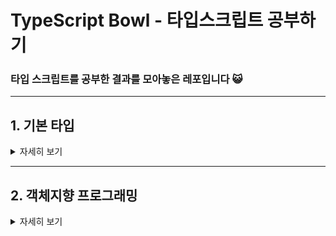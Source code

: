 # TypeScript Bowl - 타입스크립트 공부하기
### 타입 스크립트를 공부한 결과를 모아놓은 레포입니다 😺
* * *

## 1. 기본 타입
<details>
<summary>자세히 보기</summary>
<div markdown="1">       

> ### 1. 기본 타입 마스터하기
> #### <a href='https://github.com/kina94/TypeScript-Bowl/blob/main/01.%20%EA%B8%B0%EB%B3%B8%20%ED%83%80%EC%9E%85%20%EB%A7%88%EC%8A%A4%ED%84%B0%20%ED%95%98%EA%B8%B0/1-1-basic.ts'>  1-1. 기본 타입 정리하기 (numbers, string, boolean, undefined, null, unknown, any, void, never, object) </a>
> #### <a href="https://github.com/kina94/TypeScript-Bowl/blob/main/01.%20%EA%B8%B0%EB%B3%B8%20%ED%83%80%EC%9E%85%20%EB%A7%88%EC%8A%A4%ED%84%B0%20%ED%95%98%EA%B8%B0/1-2-function.ts"> 1-2. 함수에서 타입 이용하기</a>
> #### <a href="https://github.com/kina94/TypeScript-Bowl/blob/main/01.%20%EA%B8%B0%EB%B3%B8%20%ED%83%80%EC%9E%85%20%EB%A7%88%EC%8A%A4%ED%84%B0%20%ED%95%98%EA%B8%B0/1-3-array.ts"> 1-3. 배열과 튜플 </a>
> #### <a href="https://github.com/kina94/TypeScript-Bowl/blob/main/01.%20%EA%B8%B0%EB%B3%B8%20%ED%83%80%EC%9E%85%20%EB%A7%88%EC%8A%A4%ED%84%B0%20%ED%95%98%EA%B8%B0/1-4-alias.ts">1-4. Type Alias</a>
> #### <a href="https://github.com/kina94/TypeScript-Bowl/blob/main/01.%20%EA%B8%B0%EB%B3%B8%20%ED%83%80%EC%9E%85%20%EB%A7%88%EC%8A%A4%ED%84%B0%20%ED%95%98%EA%B8%B0/1-5-Union.ts">1-5. Union 타입</a>
> #### <a href="https://github.com/kina94/TypeScript-Bowl/blob/main/01.%20%EA%B8%B0%EB%B3%B8%20%ED%83%80%EC%9E%85%20%EB%A7%88%EC%8A%A4%ED%84%B0%20%ED%95%98%EA%B8%B0/1-6-discriminated.ts">1-6. Discriminated Union </a>
> #### <a href="https://github.com/kina94/TypeScript-Bowl/blob/main/01.%20%EA%B8%B0%EB%B3%B8%20%ED%83%80%EC%9E%85%20%EB%A7%88%EC%8A%A4%ED%84%B0%20%ED%95%98%EA%B8%B0/1-7-intersection.ts">1-7. Intersection 타입</a>
> #### <a href="https://github.com/kina94/TypeScript-Bowl/blob/main/01.%20%EA%B8%B0%EB%B3%B8%20%ED%83%80%EC%9E%85%20%EB%A7%88%EC%8A%A4%ED%84%B0%20%ED%95%98%EA%B8%B0/1-8-enum.ts">1-8. Enum</a>
> #### <a href="https://github.com/kina94/TypeScript-Bowl/blob/main/01.%20%EA%B8%B0%EB%B3%B8%20%ED%83%80%EC%9E%85%20%EB%A7%88%EC%8A%A4%ED%84%B0%20%ED%95%98%EA%B8%B0/1-9-inference.ts">1-9. 타입 추론?</a>
> #### <a href="https://github.com/kina94/TypeScript-Bowl/blob/main/01.%20%EA%B8%B0%EB%B3%B8%20%ED%83%80%EC%9E%85%20%EB%A7%88%EC%8A%A4%ED%84%B0%20%ED%95%98%EA%B8%B0/1-10-assertion.ts"> 1-10. Type Assertion</a>

> ### 2. 기본 타입 연습하기
> #### <a href="https://github.com/kina94/TypeScript-Bowl/blob/main/02.%20%EA%B8%B0%EB%B3%B8%20%ED%83%80%EC%9E%85%20%EC%97%B0%EC%8A%B5%ED%95%98%EA%B8%B0/calculator.ts">  2-1. 계산기 함수 만들기 </a>
> #### <a href="https://github.com/kina94/TypeScript-Bowl/blob/main/02.%20%EA%B8%B0%EB%B3%B8%20%ED%83%80%EC%9E%85%20%EC%97%B0%EC%8A%B5%ED%95%98%EA%B8%B0/game.ts"> 2-2. 좌표 이동 만들기</a>
> #### <a href="https://github.com/kina94/TypeScript-Bowl/blob/main/02.%20%EA%B8%B0%EB%B3%B8%20%ED%83%80%EC%9E%85%20%EC%97%B0%EC%8A%B5%ED%95%98%EA%B8%B0/loading.ts"> 2-3. 로딩 상태 알리기 </a>

</div>
</details>

* * *

## 2. 객체지향 프로그래밍

<details>
<summary>자세히 보기</summary>
<div markdown="1">       

> ### 1. 객체지향 프로그래밍
> #### <a href='https://github.com/kina94/TypeScript-Bowl/blob/main/03.%20%EA%B0%9D%EC%B2%B4%EC%A7%80%ED%96%A5%20%ED%94%84%EB%A1%9C%EA%B7%B8%EB%9E%98%EB%B0%8D/3-1-%EA%B0%9D%EC%B2%B4%EC%A7%80%ED%96%A5.md'>  1-1. 객체지향의 개념과 원칙 </a>
> #### <a href="https://github.com/kina94/TypeScript-Bowl/commit/2657d0a12a606e79c4e2166c9de469077291af16"> 1-2. 절차지향적으로 커피 기계 만들기</a>
> #### <a href="https://github.com/kina94/TypeScript-Bowl/commit/ce55bb1c097c686302e70dda60b784c796e6d1c1"> 1-3. 객체지향적으로 커피 기계 수정하기 </a>
> #### <a href="https://github.com/kina94/TypeScript-Bowl/blob/main/01.%20%EA%B8%B0%EB%B3%B8%20%ED%83%80%EC%9E%85%20%EB%A7%88%EC%8A%A4%ED%84%B0%20%ED%95%98%EA%B8%B0/1-4-alias.ts">1-4. 캡슐화 시키기</a>
> #### <a href="https://github.com/kina94/TypeScript-Bowl/blob/main/03.%20%EA%B0%9D%EC%B2%B4%EC%A7%80%ED%96%A5%20%ED%94%84%EB%A1%9C%EA%B7%B8%EB%9E%98%EB%B0%8D/3-3-Getter%EC%99%80%20Setter.ts">1-5. Getter와 Setter</a>
> #### <a href="https://github.com/kina94/TypeScript-Bowl/commit/13c4836b600cf79e0b6ae544452e87c21445fef1">1-6. 추상화</a>
> #### <a href="https://github.com/kina94/TypeScript-Bowl/commit/b4b92dd7c7cfa867e2be587c3a6aa7d7b34d9d17">1-7. Interface</a>
> #### <a href="https://github.com/kina94/TypeScript-Bowl/commit/de99775783b1e852d259a09587cd9627b994e3ad">1-8. 상속으로 라떼 머신 만들기</a>
> #### <a href="https://github.com/kina94/TypeScript-Bowl/commit/d0b3424b549f080448a1f4accbbb7b8915fca886">1-9. 다형성</a>
> #### <a href="https://github.com/kina94/TypeScript-Bowl/commit/57a4b4cd4e65168d7f9ecfcc8f167720138539ef">1-10. 상속 문제를 해결할 수 있는 Composition</a>
> #### <a href="https://github.com/kina94/TypeScript-Bowl/commit/ac61ba5a2adf1d309ea1805fc14fa636ac0b515e">1-11. Composition과 Interface로 커피 머신에 들어가는 재료 바꾸기 </a>
> #### <a href="https://github.com/kina94/TypeScript-Bowl/commit/94097602c49a1a3b5905404e0f713a593a29fd5e">1-11. Composition과 Interface로 커피머신 하나로 만들기 </a>



> ### 2. 객체지향 프로그래밍 연습하기

</div>
</details>
